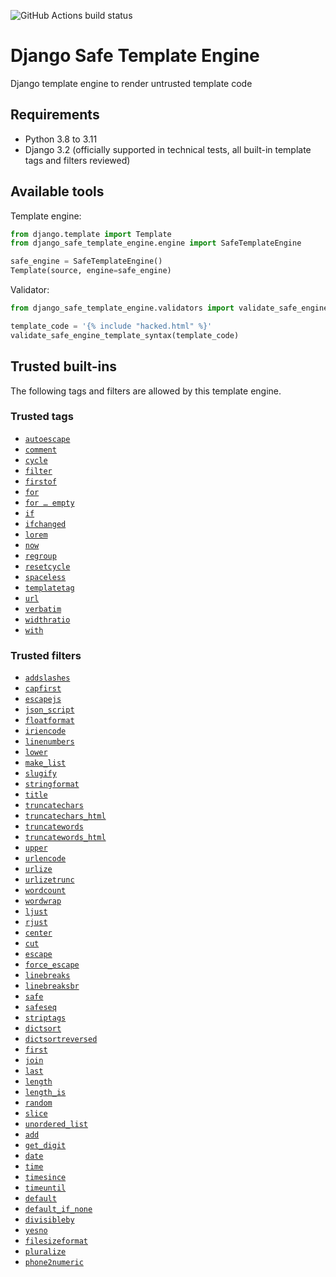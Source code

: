 ![GitHub Actions build status](https://github.com/ronanboiteau/django_safe_template_engine/actions/workflows/build.yml/badge.svg?branch=main)

# Django Safe Template Engine

Django template engine to render untrusted template code

## Requirements

- Python 3.8 to 3.11
- Django 3.2 (officially supported in technical tests, all built-in template tags and filters reviewed)

## Available tools

Template engine:

```py
from django.template import Template
from django_safe_template_engine.engine import SafeTemplateEngine

safe_engine = SafeTemplateEngine()
Template(source, engine=safe_engine)
```

Validator:

```py
from django_safe_template_engine.validators import validate_safe_engine_template_syntax

template_code = '{% include "hacked.html" %}'
validate_safe_engine_template_syntax(template_code)
```

## Trusted built-ins

The following tags and filters are allowed by this template engine.

### Trusted tags

- [`autoescape`](https://docs.djangoproject.com/en/3.2/ref/templates/builtins/#autoescape)
- [`comment`](https://docs.djangoproject.com/en/3.2/ref/templates/builtins/#comment)
- [`cycle`](https://docs.djangoproject.com/en/3.2/ref/templates/builtins/#cycle)
- [`filter`](https://docs.djangoproject.com/en/3.2/ref/templates/builtins/#filter)
- [`firstof`](https://docs.djangoproject.com/en/3.2/ref/templates/builtins/#firstof)
- [`for`](https://docs.djangoproject.com/en/3.2/ref/templates/builtins/#for)
- [`for … empty`](https://docs.djangoproject.com/en/3.2/ref/templates/builtins/#for-empty)
- [`if`](https://docs.djangoproject.com/en/3.2/ref/templates/builtins/#if)
- [`ifchanged`](https://docs.djangoproject.com/en/3.2/ref/templates/builtins/#ifchanged)
- [`lorem`](https://docs.djangoproject.com/en/3.2/ref/templates/builtins/#lorem)
- [`now`](https://docs.djangoproject.com/en/3.2/ref/templates/builtins/#now)
- [`regroup`](https://docs.djangoproject.com/en/3.2/ref/templates/builtins/#regroup)
- [`resetcycle`](https://docs.djangoproject.com/en/3.2/ref/templates/builtins/#resetcycle)
- [`spaceless`](https://docs.djangoproject.com/en/3.2/ref/templates/builtins/#spaceless)
- [`templatetag`](https://docs.djangoproject.com/en/3.2/ref/templates/builtins/#templatetag)
- [`url`](https://docs.djangoproject.com/en/3.2/ref/templates/builtins/#url)
- [`verbatim`](https://docs.djangoproject.com/en/3.2/ref/templates/builtins/#verbatim)
- [`widthratio`](https://docs.djangoproject.com/en/3.2/ref/templates/builtins/#widthratio)
- [`with`](https://docs.djangoproject.com/en/3.2/ref/templates/builtins/#with)

### Trusted filters

<!-- TODO: Check for dead links -->
<!-- TODO: Re-order? -->
- [`addslashes`](https://docs.djangoproject.com/en/3.2/ref/templates/builtins/#addslashes)
- [`capfirst`](https://docs.djangoproject.com/en/3.2/ref/templates/builtins/#capfirst)
- [`escapejs`](https://docs.djangoproject.com/en/3.2/ref/templates/builtins/#escapejs)
- [`json_script`](https://docs.djangoproject.com/en/3.2/ref/templates/builtins/#json_script)
- [`floatformat`](https://docs.djangoproject.com/en/3.2/ref/templates/builtins/#floatformat)
- [`iriencode`](https://docs.djangoproject.com/en/3.2/ref/templates/builtins/#iriencode)
- [`linenumbers`](https://docs.djangoproject.com/en/3.2/ref/templates/builtins/#linenumbers)
- [`lower`](https://docs.djangoproject.com/en/3.2/ref/templates/builtins/#lower)
- [`make_list`](https://docs.djangoproject.com/en/3.2/ref/templates/builtins/#make_list)
- [`slugify`](https://docs.djangoproject.com/en/3.2/ref/templates/builtins/#slugify)
- [`stringformat`](https://docs.djangoproject.com/en/3.2/ref/templates/builtins/#stringformat)
- [`title`](https://docs.djangoproject.com/en/3.2/ref/templates/builtins/#title)
- [`truncatechars`](https://docs.djangoproject.com/en/3.2/ref/templates/builtins/#truncatechars)
- [`truncatechars_html`](https://docs.djangoproject.com/en/3.2/ref/templates/builtins/#truncatechars_html)
- [`truncatewords`](https://docs.djangoproject.com/en/3.2/ref/templates/builtins/#truncatewords)
- [`truncatewords_html`](https://docs.djangoproject.com/en/3.2/ref/templates/builtins/#truncatewords_html)
- [`upper`](https://docs.djangoproject.com/en/3.2/ref/templates/builtins/#upper)
- [`urlencode`](https://docs.djangoproject.com/en/3.2/ref/templates/builtins/#urlencode)
- [`urlize`](https://docs.djangoproject.com/en/3.2/ref/templates/builtins/#urlize)
- [`urlizetrunc`](https://docs.djangoproject.com/en/3.2/ref/templates/builtins/#urlizetrunc)
- [`wordcount`](https://docs.djangoproject.com/en/3.2/ref/templates/builtins/#wordcount)
- [`wordwrap`](https://docs.djangoproject.com/en/3.2/ref/templates/builtins/#wordwrap)
- [`ljust`](https://docs.djangoproject.com/en/3.2/ref/templates/builtins/#ljust)
- [`rjust`](https://docs.djangoproject.com/en/3.2/ref/templates/builtins/#rjust)
- [`center`](https://docs.djangoproject.com/en/3.2/ref/templates/builtins/#center)
- [`cut`](https://docs.djangoproject.com/en/3.2/ref/templates/builtins/#cut)
- [`escape`](https://docs.djangoproject.com/en/3.2/ref/templates/builtins/#escape)
- [`force_escape`](https://docs.djangoproject.com/en/3.2/ref/templates/builtins/#force_escape)
- [`linebreaks`](https://docs.djangoproject.com/en/3.2/ref/templates/builtins/#linebreaks)
- [`linebreaksbr`](https://docs.djangoproject.com/en/3.2/ref/templates/builtins/#linebreaksbr)
- [`safe`](https://docs.djangoproject.com/en/3.2/ref/templates/builtins/#safe)
- [`safeseq`](https://docs.djangoproject.com/en/3.2/ref/templates/builtins/#safeseq)
- [`striptags`](https://docs.djangoproject.com/en/3.2/ref/templates/builtins/#striptags)
- [`dictsort`](https://docs.djangoproject.com/en/3.2/ref/templates/builtins/#dictsort)
- [`dictsortreversed`](https://docs.djangoproject.com/en/3.2/ref/templates/builtins/#dictsortreversed)
- [`first`](https://docs.djangoproject.com/en/3.2/ref/templates/builtins/#first)
- [`join`](https://docs.djangoproject.com/en/3.2/ref/templates/builtins/#join)
- [`last`](https://docs.djangoproject.com/en/3.2/ref/templates/builtins/#last)
- [`length`](https://docs.djangoproject.com/en/3.2/ref/templates/builtins/#length)
- [`length_is`](https://docs.djangoproject.com/en/3.2/ref/templates/builtins/#length_is)
- [`random`](https://docs.djangoproject.com/en/3.2/ref/templates/builtins/#random)
- [`slice`](https://docs.djangoproject.com/en/3.2/ref/templates/builtins/#slice)
- [`unordered_list`](https://docs.djangoproject.com/en/3.2/ref/templates/builtins/#unordered_list)
- [`add`](https://docs.djangoproject.com/en/3.2/ref/templates/builtins/#add)
- [`get_digit`](https://docs.djangoproject.com/en/3.2/ref/templates/builtins/#get_digit)
- [`date`](https://docs.djangoproject.com/en/3.2/ref/templates/builtins/#date)
- [`time`](https://docs.djangoproject.com/en/3.2/ref/templates/builtins/#time)
- [`timesince`](https://docs.djangoproject.com/en/3.2/ref/templates/builtins/#timesince)
- [`timeuntil`](https://docs.djangoproject.com/en/3.2/ref/templates/builtins/#timeuntil)
- [`default`](https://docs.djangoproject.com/en/3.2/ref/templates/builtins/#default)
- [`default_if_none`](https://docs.djangoproject.com/en/3.2/ref/templates/builtins/#default_if_none)
- [`divisibleby`](https://docs.djangoproject.com/en/3.2/ref/templates/builtins/#divisibleby)
- [`yesno`](https://docs.djangoproject.com/en/3.2/ref/templates/builtins/#yesno)
- [`filesizeformat`](https://docs.djangoproject.com/en/3.2/ref/templates/builtins/#filesizeformat)
- [`pluralize`](https://docs.djangoproject.com/en/3.2/ref/templates/builtins/#pluralize)
- [`phone2numeric`](https://docs.djangoproject.com/en/3.2/ref/templates/builtins/#phone2numeric)
